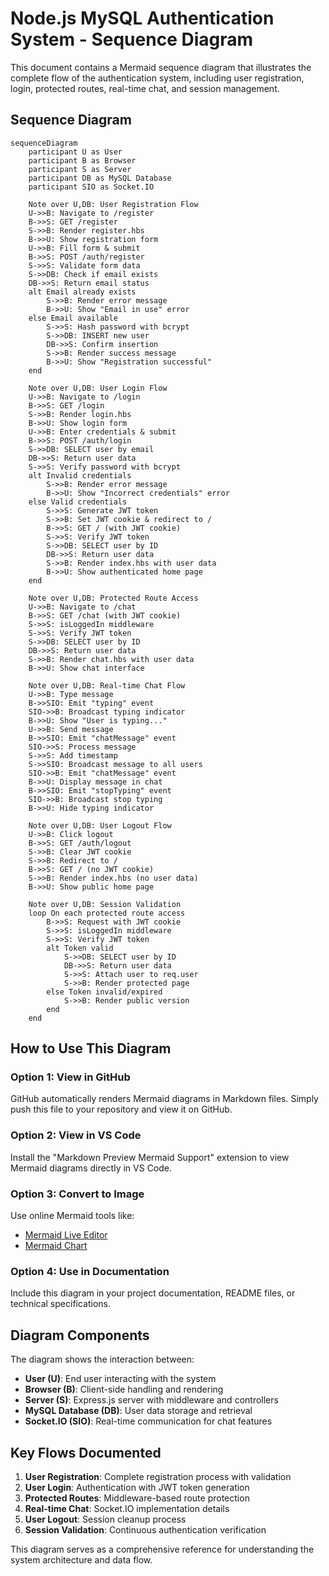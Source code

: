 # Node.js MySQL Authentication System - Sequence Diagram

This document contains a Mermaid sequence diagram that illustrates the complete flow of the authentication system, including user registration, login, protected routes, real-time chat, and session management.

## Sequence Diagram

```mermaid
sequenceDiagram
    participant U as User
    participant B as Browser
    participant S as Server
    participant DB as MySQL Database
    participant SIO as Socket.IO

    Note over U,DB: User Registration Flow
    U->>B: Navigate to /register
    B->>S: GET /register
    S->>B: Render register.hbs
    B->>U: Show registration form
    U->>B: Fill form & submit
    B->>S: POST /auth/register
    S->>S: Validate form data
    S->>DB: Check if email exists
    DB->>S: Return email status
    alt Email already exists
        S->>B: Render error message
        B->>U: Show "Email in use" error
    else Email available
        S->>S: Hash password with bcrypt
        S->>DB: INSERT new user
        DB->>S: Confirm insertion
        S->>B: Render success message
        B->>U: Show "Registration successful"
    end

    Note over U,DB: User Login Flow
    U->>B: Navigate to /login
    B->>S: GET /login
    S->>B: Render login.hbs
    B->>U: Show login form
    U->>B: Enter credentials & submit
    B->>S: POST /auth/login
    S->>DB: SELECT user by email
    DB->>S: Return user data
    S->>S: Verify password with bcrypt
    alt Invalid credentials
        S->>B: Render error message
        B->>U: Show "Incorrect credentials" error
    else Valid credentials
        S->>S: Generate JWT token
        S->>B: Set JWT cookie & redirect to /
        B->>S: GET / (with JWT cookie)
        S->>S: Verify JWT token
        S->>DB: SELECT user by ID
        DB->>S: Return user data
        S->>B: Render index.hbs with user data
        B->>U: Show authenticated home page
    end

    Note over U,DB: Protected Route Access
    U->>B: Navigate to /chat
    B->>S: GET /chat (with JWT cookie)
    S->>S: isLoggedIn middleware
    S->>S: Verify JWT token
    S->>DB: SELECT user by ID
    DB->>S: Return user data
    S->>B: Render chat.hbs with user data
    B->>U: Show chat interface

    Note over U,DB: Real-time Chat Flow
    U->>B: Type message
    B->>SIO: Emit "typing" event
    SIO->>B: Broadcast typing indicator
    B->>U: Show "User is typing..."
    U->>B: Send message
    B->>SIO: Emit "chatMessage" event
    SIO->>S: Process message
    S->>S: Add timestamp
    S->>SIO: Broadcast message to all users
    SIO->>B: Emit "chatMessage" event
    B->>U: Display message in chat
    B->>SIO: Emit "stopTyping" event
    SIO->>B: Broadcast stop typing
    B->>U: Hide typing indicator

    Note over U,DB: User Logout Flow
    U->>B: Click logout
    B->>S: GET /auth/logout
    S->>B: Clear JWT cookie
    S->>B: Redirect to /
    B->>S: GET / (no JWT cookie)
    S->>B: Render index.hbs (no user data)
    B->>U: Show public home page

    Note over U,DB: Session Validation
    loop On each protected route access
        B->>S: Request with JWT cookie
        S->>S: isLoggedIn middleware
        S->>S: Verify JWT token
        alt Token valid
            S->>DB: SELECT user by ID
            DB->>S: Return user data
            S->>S: Attach user to req.user
            S->>B: Render protected page
        else Token invalid/expired
            S->>B: Render public version
        end
    end
```

## How to Use This Diagram

### Option 1: View in GitHub
GitHub automatically renders Mermaid diagrams in Markdown files. Simply push this file to your repository and view it on GitHub.

### Option 2: View in VS Code
Install the "Markdown Preview Mermaid Support" extension to view Mermaid diagrams directly in VS Code.

### Option 3: Convert to Image
Use online Mermaid tools like:
- [Mermaid Live Editor](https://mermaid.live/)
- [Mermaid Chart](https://www.mermaidchart.com/)

### Option 4: Use in Documentation
Include this diagram in your project documentation, README files, or technical specifications.

## Diagram Components

The diagram shows the interaction between:

- **User (U)**: End user interacting with the system
- **Browser (B)**: Client-side handling and rendering
- **Server (S)**: Express.js server with middleware and controllers
- **MySQL Database (DB)**: User data storage and retrieval
- **Socket.IO (SIO)**: Real-time communication for chat features

## Key Flows Documented

1. **User Registration**: Complete registration process with validation
2. **User Login**: Authentication with JWT token generation
3. **Protected Routes**: Middleware-based route protection
4. **Real-time Chat**: Socket.IO implementation details
5. **User Logout**: Session cleanup process
6. **Session Validation**: Continuous authentication verification

This diagram serves as a comprehensive reference for understanding the system architecture and data flow.


